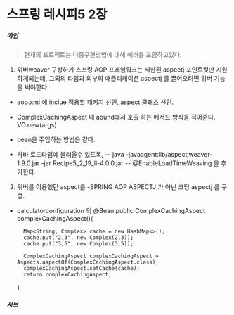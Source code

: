 # 스프링 레시피5 2장

##### 메인

> 현재의 프로젝트는 다중구현방법에 대해 에러를 포함하고있다.

1. 위버weaver 구성하기
스프링 AOP 프레임워크는 제한된 aspectj 포인트컷만 지원하게되는데, 
그외의 타입과 외부의 애플리케이션 aspectj 를 끌어오려면 위버 기능을 써야한다.

- aop.xml 에 inclue 적용할 패키지 선언, aspect 클래스 선언.
- ComplexCachingAspect 내 aound에서 호출 하는 메서드 방식을 적어준다. VO.new(args)
- bean을 주입하는 방법은 같다.

- 자바 로드타임에 불러올수 있도록, 
-- java -javaagent:lib/aspectjweaver-1.9.0.jar -jar Recipe5_2_19_li-4.0.0.jar 
-- @EnableLoadTimeWeaving 을 추가한다.


2. 위버를 이용했던 aspect를 
-SPRING AOP ASPECTJ 가 아닌 코딩 aspectj 를 구성.
- calculatorconfiguration 의
	@Bean
	public ComplexCachingAspect complexCachingAspect(){
		
		Map<String, Complex> cache = new HashMap<>();
		cache.put("2,3", new Complex(2,3));
		cache.put("3,5", new Complex(3,5));
			
		ComplexCachingAspect complexCachingAspect = Aspects.aspectOf(ComplexCachingAspect.class);
		complexCachingAspect.setCache(cache);
		return complexCachingAspect;
	}

##### 서브
